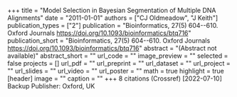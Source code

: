 +++
title = "Model Selection in Bayesian Segmentation of Multiple DNA Alignments"
date = "2011-01-01"
authors = ["CJ Oldmeadow", "J Keith"]
publication_types = ["2"]
publication = "Bioinformatics, 27(5) 604--610. Oxford Journals https://doi.org/10.1093/bioinformatics/btq716"
publication_short = "Bioinformatics, 27(5) 604--610. Oxford Journals https://doi.org/10.1093/bioinformatics/btq716"
abstract = "(Abstract not available)"
abstract_short = ""
url_code = ""
image_preview = ""
selected = false
projects = []
url_pdf = ""
url_preprint = ""
url_dataset = ""
url_project = ""
url_slides = ""
url_video = ""
url_poster = ""
math = true
highlight = true
[header]
image = ""
caption = ""
+++
8 citations (Crossref) [2022-07-10] Backup Publisher: Oxford, UK
